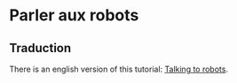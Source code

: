 # Parler aux robots

## Traduction
There is an english version of this tutorial: [Talking to robots](README.md).
